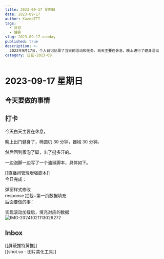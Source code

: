 ```yaml
---
title: 2023-09-17 星期日
date: 2023-09-17
author: KazooTTT
tags:
  - 日记
  - 健身
slug: 2023-09-17-sunday
published: true
description: >-
  2023年9月17日，个人日记记录了当天的活动和任务。白天主要在休息，晚上进行了健身活动，包括30分钟的椭圆机训练和30分钟的器械训练。健身后回家泡脚，并在此期间编写了一个油猴脚本，用于直播间管理增强，已完成弹窗样式修改和response拦截及第一页数据填充，后续计划实现滚动加载后的数据填充。此外，还记录了两个待处理的事项：屏蔽推特黄推和使用shot.so进行图片美化。
category: 日记-2023-09
---
```


# 2023-09-17 星期日

<!-- start of weread -->
<!-- end of weread -->

## 今天要做的事情

## 打卡

今天白天主要在休息，

晚上出门健身了，椭圆机 30 分钟，器械 30 分钟。

然后回到家泡了脚，出了挺多汗的。

一边泡脚一边写了一个油猴脚本，具体如下。

[[直播间管理增强脚本]]  
今日完成：

弹窗样式修改  
response 拦截+第一页数据填充  
后面要做的事：

实现滚动加载后，填充对应的数据  
![IMG-20241021113029272](https://pictures.kazoottt.top/2024/11/20241125-15619d7536bbeb8537e13a5580d60fbd.png)

## Inbox

[[屏蔽推特黄推]]  
[[shot.so - 图片美化工具]]
